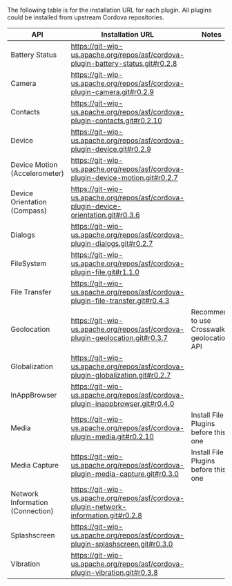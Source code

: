 The following table is for the installation URL for each plugin. All plugins could be installed from upstream Cordova repositories.

| API | Installation URL | Notes |
|-----|-----|-------|
| Battery Status | https://git-wip-us.apache.org/repos/asf/cordova-plugin-battery-status.git#r0.2.8 | |
| Camera | https://git-wip-us.apache.org/repos/asf/cordova-plugin-camera.git#r0.2.9 | |
| Contacts |  https://git-wip-us.apache.org/repos/asf/cordova-plugin-contacts.git#r0.2.10 | |
| Device | https://git-wip-us.apache.org/repos/asf/cordova-plugin-device.git#r0.2.9 | |
| Device Motion (Accelerometer) | https://git-wip-us.apache.org/repos/asf/cordova-plugin-device-motion.git#r0.2.7 | |
| Device Orientation (Compass) | https://git-wip-us.apache.org/repos/asf/cordova-plugin-device-orientation.git#r0.3.6 | |
| Dialogs | https://git-wip-us.apache.org/repos/asf/cordova-plugin-dialogs.git#r0.2.7 | |
| FileSystem | https://git-wip-us.apache.org/repos/asf/cordova-plugin-file.git#r1.1.0 | |
| File Transfer | https://git-wip-us.apache.org/repos/asf/cordova-plugin-file-transfer.git#r0.4.3 | |
| Geolocation | https://git-wip-us.apache.org/repos/asf/cordova-plugin-geolocation.git#r0.3.7 | Recommend to use Crosswalk's geolocation API|
| Globalization | https://git-wip-us.apache.org/repos/asf/cordova-plugin-globalization.git#r0.2.7 | |
| InAppBrowser | https://git-wip-us.apache.org/repos/asf/cordova-plugin-inappbrowser.git#r0.4.0 | |
| Media | https://git-wip-us.apache.org/repos/asf/cordova-plugin-media.git#r0.2.10 | Install File Plugins before this one |
| Media Capture | https://git-wip-us.apache.org/repos/asf/cordova-plugin-media-capture.git#r0.3.0 | Install File Plugins before this one |
| Network Information (Connection) | https://git-wip-us.apache.org/repos/asf/cordova-plugin-network-information.git#r0.2.8 | |
| Splashscreen | https://git-wip-us.apache.org/repos/asf/cordova-plugin-splashscreen.git#r0.3.0 | |
| Vibration | https://git-wip-us.apache.org/repos/asf/cordova-plugin-vibration.git#r0.3.8 | |